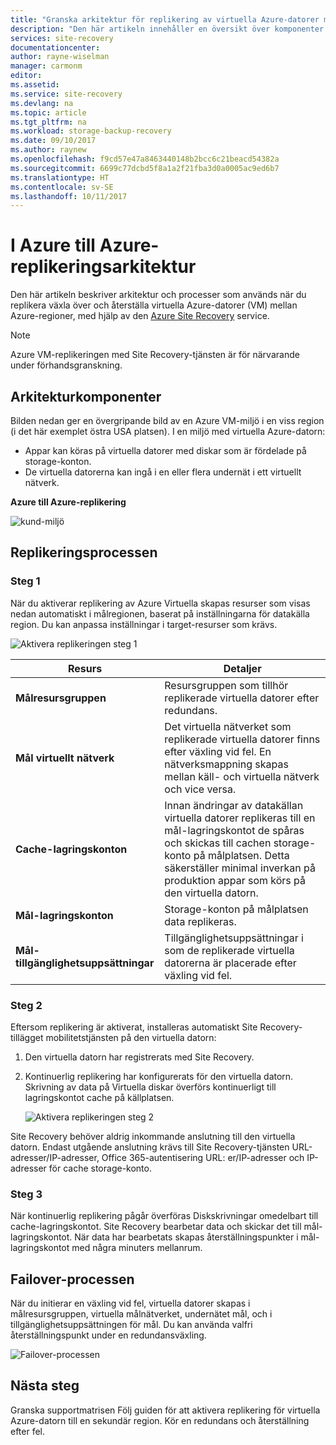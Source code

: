 ```yaml
---
title: "Granska arkitektur för replikering av virtuella Azure-datorer mellan Azure-regioner | Microsoft Docs"
description: "Den här artikeln innehåller en översikt över komponenter och arkitektur som används när du replikerar virtuella Azure-datorer mellan Azure-regioner med hjälp av Azure Site Recovery-tjänsten."
services: site-recovery
documentationcenter: 
author: rayne-wiselman
manager: carmonm
editor: 
ms.assetid: 
ms.service: site-recovery
ms.devlang: na
ms.topic: article
ms.tgt_pltfrm: na
ms.workload: storage-backup-recovery
ms.date: 09/10/2017
ms.author: raynew
ms.openlocfilehash: f9cd57e47a8463440148b2bcc6c21beacd54382a
ms.sourcegitcommit: 6699c77dcbd5f8a1a2f21fba3d0a0005ac9ed6b7
ms.translationtype: HT
ms.contentlocale: sv-SE
ms.lasthandoff: 10/11/2017
---
```

# <a name="azure-to-azure-replication-architecture"></a>I Azure till Azure-replikeringsarkitektur


Den här artikeln beskriver arkitektur och processer som används när du replikera växla över och återställa virtuella Azure-datorer (VM) mellan Azure-regioner, med hjälp av den [Azure Site Recovery](site-recovery-overview.md) service.

>[!NOTE]
>Azure VM-replikeringen med Site Recovery-tjänsten är för närvarande under förhandsgranskning.



## <a name="architectural-components"></a>Arkitekturkomponenter

Bilden nedan ger en övergripande bild av en Azure VM-miljö i en viss region (i det här exemplet östra USA platsen). I en miljö med virtuella Azure-datorn:
- Appar kan köras på virtuella datorer med diskar som är fördelade på storage-konton.
- De virtuella datorerna kan ingå i en eller flera undernät i ett virtuellt nätverk.


**Azure till Azure-replikering**

![kund-miljö](./media/concepts-azure-to-azure-architecture/source-environment.png)

## <a name="replication-process"></a>Replikeringsprocessen

### <a name="step-1"></a>Steg 1

När du aktiverar replikering av Azure Virtuella skapas resurser som visas nedan automatiskt i målregionen, baserat på inställningarna för datakälla region. Du kan anpassa inställningar i target-resurser som krävs. 

![Aktivera replikeringen steg 1](./media/concepts-azure-to-azure-architecture/enable-replication-step-1.png)

**Resurs** | **Detaljer**
--- | ---
**Målresursgruppen** | Resursgruppen som tillhör replikerade virtuella datorer efter redundans.
**Mål virtuellt nätverk** | Det virtuella nätverket som replikerade virtuella datorer finns efter växling vid fel. En nätverksmappning skapas mellan käll- och virtuella nätverk och vice versa.
**Cache-lagringskonton** | Innan ändringar av datakällan virtuella datorer replikeras till en mål-lagringskontot de spåras och skickas till cachen storage-konto på målplatsen. Detta säkerställer minimal inverkan på produktion appar som körs på den virtuella datorn.
**Mål-lagringskonton**  | Storage-konton på målplatsen data replikeras.
**Mål-tillgänglighetsuppsättningar**  | Tillgänglighetsuppsättningar i som de replikerade virtuella datorerna är placerade efter växling vid fel.

### <a name="step-2"></a>Steg 2

Eftersom replikering är aktiverat, installeras automatiskt Site Recovery-tillägget mobilitetstjänsten på den virtuella datorn:

1. Den virtuella datorn har registrerats med Site Recovery.

2. Kontinuerlig replikering har konfigurerats för den virtuella datorn. Skrivning av data på Virtuella diskar överförs kontinuerligt till lagringskontot cache på källplatsen.

   ![Aktivera replikeringen steg 2](./media/concepts-azure-to-azure-architecture/enable-replication-step-2.png)

  
 Site Recovery behöver aldrig inkommande anslutning till den virtuella datorn. Endast utgående anslutning krävs till Site Recovery-tjänsten URL-adresser/IP-adresser, Office 365-autentisering URL: er/IP-adresser och IP-adresser för cache storage-konto.

### <a name="step-3"></a>Steg 3

När kontinuerlig replikering pågår överföras Diskskrivningar omedelbart till cache-lagringskontot. Site Recovery bearbetar data och skickar det till mål-lagringskontot. När data har bearbetats skapas återställningspunkter i mål-lagringskontot med några minuters mellanrum.

## <a name="failover-process"></a>Failover-processen

När du initierar en växling vid fel, virtuella datorer skapas i målresursgruppen, virtuella målnätverket, undernätet mål, och i tillgänglighetsuppsättningen för mål. Du kan använda valfri återställningspunkt under en redundansväxling.

![Failover-processen](./media/concepts-azure-to-azure-architecture/failover.png)

## <a name="next-steps"></a>Nästa steg

Granska supportmatrisen Följ guiden för att aktivera replikering för virtuella Azure-datorn till en sekundär region.
Kör en redundans och återställning efter fel.